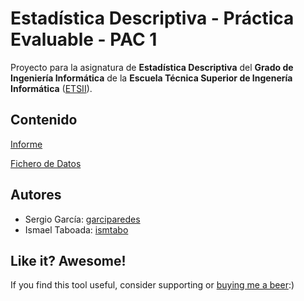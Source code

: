 # Estadística Descriptiva - Práctica Evaluable - PAC 1

Proyecto para la asignatura de **Estadística Descriptiva** del **Grado de Ingeniería Informática** de la **Escuela Técnica Superior de Ingenería Informática** ([ETSII](inf.uva.es)).


Contenido
----

[Informe](main.pdf)

[Fichero de Datos](acero.sgd)


Autores
----
- Sergio García: [garciparedes](https://github.com/garciparedes)
- Ismael Taboada: [ismtabo](https://github.com/ismtabo)

## Like it? Awesome!
If you find this tool useful, consider supporting or [buying me a beer](https://www.paypal.me/garciparedes/2):)
